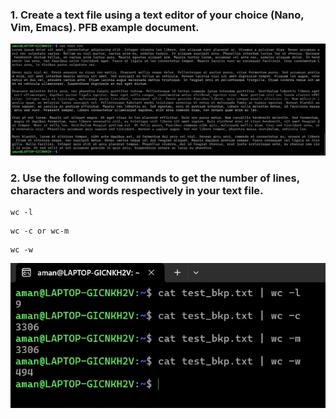 ### 1. Create a text file using a text editor of your choice (Nano, Vim, Emacs). PFB example document.
![](https://github.com/amancs1422/Practice_Linux/blob/main/Images/Lorem_Grep_Count.jpg)<br>
### 2. Use the following commands to get the number of lines, characters and words respectively  in your text file.
```
wc -l
```
```
wc -c or wc-m
```
```
wc -w
```
![](https://github.com/amancs1422/Practice_Linux/blob/main/Images/Words_Char_Count.jpg)<br>
